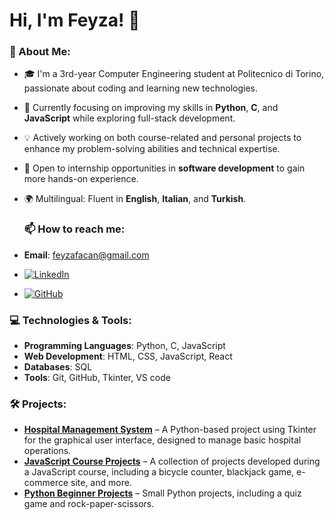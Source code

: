 # Hi, I'm Feyza! 👋

### 🚀 About Me:
- 🎓 I'm a 3rd-year Computer Engineering student at Politecnico di Torino, passionate about coding and learning new technologies.
- 🌱 Currently focusing on improving my skills in **Python**, **C**, and **JavaScript** while exploring full-stack development.
- 💡 Actively working on both course-related and personal projects to enhance my problem-solving abilities and technical expertise.
- 💼 Open to internship opportunities in **software development** to gain more hands-on experience.
- 🌍 Multilingual: Fluent in **English**, **Italian**, and **Turkish**.

  ### 📫 How to reach me:
- **Email**: feyzafacan@gmail.com
- [![LinkedIn](https://upload.wikimedia.org/wikipedia/commons/0/01/LinkedIn_Logo.svg)](https://www.linkedin.com/in/feyza-afacan-3837161b0/)
- [![GitHub](https://upload.wikimedia.org/wikipedia/commons/9/91/Octicons-mark-github.svg)](https://github.com/feyzafacan)

### 💻 Technologies & Tools:
- **Programming Languages**: Python, C, JavaScript
- **Web Development**: HTML, CSS, JavaScript, React
- **Databases**: SQL
- **Tools**: Git, GitHub, Tkinter, VS code 

### 🛠️ Projects:

- **[Hospital Management System](https://github.com/feyzafacan/hospital-management-system)** – A Python-based project using Tkinter for the graphical user interface, designed to manage basic hospital operations.
- **[JavaScript Course Projects](https://github.com/feyzafacan/JS-course-projects)** – A collection of projects developed during a JavaScript course, including a bicycle counter, blackjack game, e-commerce site, and more.
- **[Python Beginner Projects](https://github.com/feyzafacan/python-beginner-projects)** – Small Python projects, including a quiz game and rock-paper-scissors.


